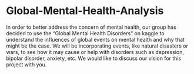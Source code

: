 # Global-Mental-Health-Analysis

In order to better address the concern of mental health, our group has decided to use the “Global Mental Health Disorders” on kaggle to understand the influences of global events on mental health and why that might be the case. We will be incorporating events, like natural disasters or wars, to see how it may cause or help with disorders such as depression, bipolar disorder, anxiety, etc. We would like to discuss our vision for this project with you.
